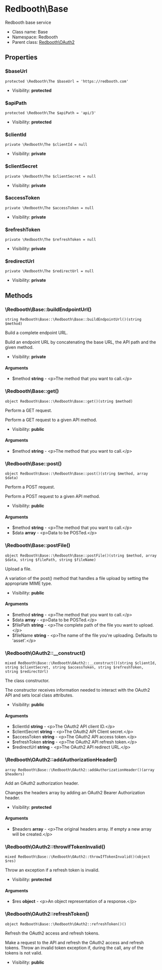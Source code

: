 Redbooth\Base
===============

Redbooth base service




* Class name: Base
* Namespace: Redbooth
* Parent class: [Redbooth\OAuth2](Redbooth-OAuth2.md)





Properties
----------


### $baseUrl

```
protected \Redbooth\The $baseUrl = 'https://redbooth.com'
```





* Visibility: **protected**


### $apiPath

```
protected \Redbooth\The $apiPath = 'api/3'
```





* Visibility: **protected**


### $clientId

```
private \Redbooth\The $clientId = null
```





* Visibility: **private**


### $clientSecret

```
private \Redbooth\The $clientSecret = null
```





* Visibility: **private**


### $accessToken

```
private \Redbooth\The $accessToken = null
```





* Visibility: **private**


### $refreshToken

```
private \Redbooth\The $refreshToken = null
```





* Visibility: **private**


### $redirectUrl

```
private \Redbooth\The $redirectUrl = null
```





* Visibility: **private**


Methods
-------


### \Redbooth\Base::buildEndpointUrl()

```
string Redbooth\Base::\Redbooth\Base::buildEndpointUrl()(string $method)
```

Build a complete endpoint URL.

Build an endpoint URL by concatenating the base
URL, the API path and the given method.

* Visibility: **private**

#### Arguments

* $method **string** - &lt;p&gt;The method that you want to call.&lt;/p&gt;



### \Redbooth\Base::get()

```
object Redbooth\Base::\Redbooth\Base::get()(string $method)
```

Perform a GET request.

Perform a GET request to a given API method.

* Visibility: **public**

#### Arguments

* $method **string** - &lt;p&gt;The method that you want to call.&lt;/p&gt;



### \Redbooth\Base::post()

```
object Redbooth\Base::\Redbooth\Base::post()(string $method, array $data)
```

Perform a POST request.

Perform a POST request to a given API method.

* Visibility: **public**

#### Arguments

* $method **string** - &lt;p&gt;The method that you want to call.&lt;/p&gt;
* $data **array** - &lt;p&gt;Data to be POSTed.&lt;/p&gt;



### \Redbooth\Base::postFile()

```
object Redbooth\Base::\Redbooth\Base::postFile()(string $method, array $data, string $filePath, string $fileName)
```

Upload a file.

A variation of the post() method that handles a file
upload by setting the appropriate MIME type.

* Visibility: **public**

#### Arguments

* $method **string** - &lt;p&gt;The method that you want to call.&lt;/p&gt;
* $data **array** - &lt;p&gt;Data to be POSTed.&lt;/p&gt;
* $filePath **string** - &lt;p&gt;The complete path of the file you want to upload.&lt;/p&gt;
* $fileName **string** - &lt;p&gt;The name of the file you&#039;re uploading. Defaults to &#039;asset&#039;.&lt;/p&gt;



### \Redbooth\OAuth2::__construct()

```
mixed Redbooth\Base::\Redbooth\OAuth2::__construct()(string $clientId, string $clientSecret, string $accessToken, string $refreshToken, string $redirectUrl)
```

The class constructor.

The constructor receives information needed to
interact with the OAuth2 API and sets local class
attributes.

* Visibility: **public**

#### Arguments

* $clientId **string** - &lt;p&gt;The OAuth2 API client ID.&lt;/p&gt;
* $clientSecret **string** - &lt;p&gt;The OAuth2 API Client secret.&lt;/p&gt;
* $accessToken **string** - &lt;p&gt;The OAuth2 API access token.&lt;/p&gt;
* $refreshToken **string** - &lt;p&gt;The OAuth2 API refresh token.&lt;/p&gt;
* $redirectUrl **string** - &lt;p&gt;The OAuth2 API redirect URL.&lt;/p&gt;



### \Redbooth\OAuth2::addAuthorizationHeader()

```
array Redbooth\Base::\Redbooth\OAuth2::addAuthorizationHeader()(array $headers)
```

Add an OAuth2 authorization header.

Changes the headers array by adding an OAuth2
Bearer Authorization header.

* Visibility: **protected**

#### Arguments

* $headers **array** - &lt;p&gt;The original headers array. If empty a new array will be created.&lt;/p&gt;



### \Redbooth\OAuth2::throwIfTokenInvalid()

```
mixed Redbooth\Base::\Redbooth\OAuth2::throwIfTokenInvalid()(object $res)
```

Throw an exception if a refresh token is invalid.



* Visibility: **protected**

#### Arguments

* $res **object** - &lt;p&gt;An object representation of a response.&lt;/p&gt;



### \Redbooth\OAuth2::refreshToken()

```
object Redbooth\Base::\Redbooth\OAuth2::refreshToken()()
```

Refresh the OAuth2 access and refresh tokens.

Make a request to the API and refresh the OAuth2
access and refresh tokens. Throw an invalid token
exception if, during the call, any of the tokens
is not valid.

* Visibility: **public**


